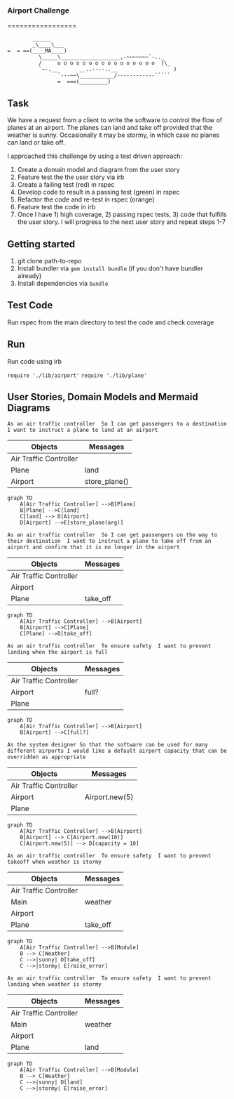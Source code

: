 ### Airport Challenge
=================

```
        ______
        _\____\___
=  = ==(____MA____)
          \_____\___________________,-~~~~~~~`-.._
          /     o o o o o o o o o o o o o o o o  |\_
          `~-.__       __..----..__                  )
                `---~~\___________/------------`````
                =  ===(_________)

```

## Task

We have a request from a client to write the software to control the flow of planes at an airport. The planes can land and take off provided that the weather is sunny. Occasionally it may be stormy, in which case no planes can land or take off.

I approached this challenge by using a test driven approach:

1) Create a domain model and diagram from the user story
2) Feature test the the user story via irb
3) Create a failing test (red) in rspec
4) Develop code to result in a passing test (green) in rspec
5) Refactor the code and re-test in rspec (orange)
6) Feature test the code in irb
7) Once I have 1) high coverage, 2) passing rspec tests, 3) code that fulfills the user story. I will progress to the next user story and repeat steps 1-7

## Getting started

1) git clone path-to-repo
2) Install bundler via `gem install bundle` (if you don't have bundler already)
3) Install dependencies via `bundle`


## Test Code

Run rspec from the main directory to test the code and check coverage

## Run

Run code using irb

`require './lib/airport'`
`require './lib/plane'`

## User Stories, Domain Models and Mermaid Diagrams

`As an air traffic controller 
So I can get passengers to a destination 
I want to instruct a plane to land at an airport`

|  Objects        |  Messages      |
| ----------      | -------------  | 
| Air Traffic Controller  |          |
| Plane           | land           |
| Airport         | store_plane()  |

```mermaid
graph TD
    A[Air Traffic Controller] -->B[Plane]
    B[Plane] -->C[land]
    C[land] --> D[Airport]
    D[Airport] -->E[store_plane(arg)]
```


`As an air traffic controller 
So I can get passengers on the way to their destination 
I want to instruct a plane to take off from an airport and confirm that it is no longer in the airport`

|  Objects        |  Messages      |
| ----------      | -------------  | 
| Air Traffic Controller  |          |
| Airport         |                |
| Plane           | take_off       |

```mermaid
graph TD
    A[Air Traffic Controller] -->B[Airport]
    B[Airport] -->C[Plane]
    C[Plane] -->D[take_off]
```


`As an air traffic controller 
To ensure safety 
I want to prevent landing when the airport is full`

|  Objects        |  Messages      |
| ----------      | -------------  | 
| Air Traffic Controller  |          |
| Airport         | full?          |
| Plane           |                |

```mermaid
graph TD
    A[Air Traffic Controller] -->B[Airport]
    B[Airport] -->C[full?]
```


`As the system designer
So that the software can be used for many different airports
I would like a default airport capacity that can be overridden as appropriate`

|  Objects        |  Messages      |
| ----------      | -------------  | 
| Air Traffic Controller  |          |
| Airport         | Airport.new(5) |
| Plane           |                |

```mermaid
graph TD
    A[Air Traffic Controller] -->B[Airport]
    B[Airport] --> C[Airport.new(10)]
    C[Airport.new(5)] --> D[capacity = 10]
```


`As an air traffic controller 
To ensure safety 
I want to prevent takeoff when weather is stormy`

|  Objects        |  Messages      |
| ----------      | -------------  | 
| Air Traffic Controller |         |
| Main            |     weather    |
| Airport         |                |
| Plane           |  take_off      |

```mermaid
graph TD
    A[Air Traffic Controller] -->B[Module]
    B --> C[Weather]
    C -->|sunny| D[take_off]
    C -->|stormy| E[raise_error]
```
    

`As an air traffic controller 
To ensure safety 
I want to prevent landing when weather is stormy` 

|  Objects        |  Messages      |
| ----------      | -------------  | 
| Air Traffic Controller |         |
| Main            |     weather    |
| Airport         |                |
| Plane           |  land      |

```mermaid
graph TD
    A[Air Traffic Controller] -->B[Module]
    B --> C[Weather]
    C -->|sunny| D[land]
    C -->|stormy| E[raise_error]
```